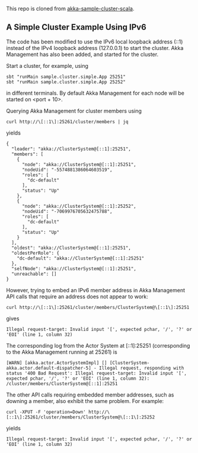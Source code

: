 This repo is cloned from [akka-sample-cluster-scala](https://github.com/akka/akka-samples/tree/2.6/akka-sample-cluster-scala).

## A Simple Cluster Example Using IPv6

The code has been modified to use the IPv6 local loopback address (::1) instead of the IPv4 loopback address (127.0.0.1) to start the cluster. Akka Management has also been added, and started for the cluster.

Start a cluster, for example, using

```
sbt "runMain sample.cluster.simple.App 25251"
sbt "runMain sample.cluster.simple.App 25252"
```

in different terminals. By default Akka Management for each node will be started on <port + 10>.

Querying Akka Management for cluster members using

```
curl http://\[::1\]:25261/cluster/members | jq
```

yields

```
{
  "leader": "akka://ClusterSystem@[::1]:25251",
  "members": [
    {
      "node": "akka://ClusterSystem@[::1]:25251",
      "nodeUid": "-5574881386064603519",
      "roles": [
        "dc-default"
      ],
      "status": "Up"
    },
    {
      "node": "akka://ClusterSystem@[::1]:25252",
      "nodeUid": "-7069976705632475788",
      "roles": [
        "dc-default"
      ],
      "status": "Up"
    }
  ],
  "oldest": "akka://ClusterSystem@[::1]:25251",
  "oldestPerRole": {
    "dc-default": "akka://ClusterSystem@[::1]:25251"
  },
  "selfNode": "akka://ClusterSystem@[::1]:25251",
  "unreachable": []
}
```

However, trying to embed an IPv6 member address in Akka Management API calls that require an address does not appear to work:

```
curl http://\[::1\]:25261/cluster/members/ClusterSystem@\[::1\]:25251
```

gives

```
Illegal request-target: Invalid input '[', expected pchar, '/', '?' or 'EOI' (line 1, column 32)
```

The corresponding log from the Actor System at [::1]:25251 (corresponding to the Akka Management running at 25261) is 

```
[WARN] [akka.actor.ActorSystemImpl] [] [ClusterSystem-akka.actor.default-dispatcher-5] - Illegal request, responding with status '400 Bad Request': Illegal request-target: Invalid input '[', expected pchar, '/', '?' or 'EOI' (line 1, column 32): /cluster/members/ClusterSystem@[::1]:25251
```

The other API calls requiring embedded member addresses, such as downing a member, also exhibit the same problem. For example:

```
curl -XPUT -F 'operation=Down' http://\[::1\]:25261/cluster/members/ClusterSystem@\[::1\]:25252
```

yields

```
Illegal request-target: Invalid input '[', expected pchar, '/', '?' or 'EOI' (line 1, column 32)
```